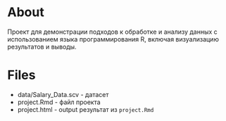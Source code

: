 # About
Проект для демонстрации подходов к обработке и анализу данных с использованием языка программирования R, включая визуализацию результатов и выводы.

# Files
- data/Salary_Data.scv - датасет
- project.Rmd - файл проекта
- project.html - output результат из `project.Rmd`